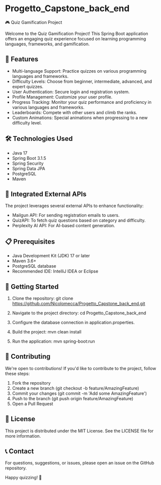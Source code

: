 # Progetto_Capstone_back_end
 
🎮 Quiz Gamification Project

Welcome to the Quiz Gamification Project! This Spring Boot application offers an engaging quiz experience focused on learning programming languages, frameworks, and gamification.

## 🚀 Features

- Multi-language Support: Practice quizzes on various programming languages and frameworks.
- Difficulty Levels: Choose from beginner, intermediate, advanced, and expert quizzes.
- User Authentication: Secure login and registration system.
- Profile Management: Customize your user profile.
- Progress Tracking: Monitor your quiz performance and proficiency in various languages and frameworks.
- Leaderboards: Compete with other users and climb the ranks.
- Custom Animations: Special animations when progressing to a new difficulty level.

## 🛠️ Technologies Used

- Java 17
- Spring Boot 3.1.5
- Spring Security
- Spring Data JPA
- PostgreSQL
- Maven

## 📡 Integrated External APIs

The project leverages several external APIs to enhance functionality:
- Mailgun API: For sending registration emails to users.
- QuizAPI: To fetch quiz questions based on category and difficulty.
- Perplexity AI API: For AI-based content generation.

## 📋 Prerequisites

- Java Development Kit (JDK) 17 or later
- Maven 3.6+
- PostgreSQL database
- Recommended IDE: IntelliJ IDEA or Eclipse

## 🚀 Getting Started

1. Clone the repository:
   git clone https://github.com/Nicolomecca/Progetto_Capstone_back_end.git

2. Navigate to the project directory:
   cd Progetto_Capstone_back_end

3. Configure the database connection in application.properties.

4. Build the project:
   mvn clean install

5. Run the application:
   mvn spring-boot:run

## 🤝 Contributing

We're open to contributions! If you'd like to contribute to the project, follow these steps:
1. Fork the repository
2. Create a new branch (git checkout -b feature/AmazingFeature)
3. Commit your changes (git commit -m 'Add some AmazingFeature')
4. Push to the branch (git push origin feature/AmazingFeature)
5. Open a Pull Request

## 📄 License

This project is distributed under the MIT License. See the LICENSE file for more information.

## 📞 Contact

For questions, suggestions, or issues, please open an issue on the GitHub repository.

Happy quizzing! 🎉
